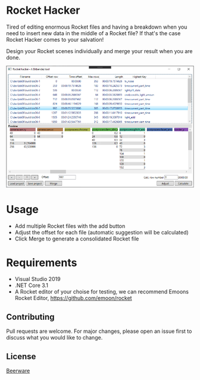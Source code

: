 # Rocket Hacker
Tired of editing enormous Rocket files and having a breakdown when you need to insert new data in the middle of a Rocket file?
If that's the case Rocket Hacker comes to your salvation!

Design your Rocket scenes individually and merge your result when you are done.

![](https://github.com/MikaelStalvik/RocketHacker/blob/master/screenshot.png)

# Usage
- Add multiple Rocket files with the add button 
- Adjust the offset for each file (automatic suggestion will be calculated)
- Click Merge to generate a consolidated Rocket file

# Requirements
- Visual Studio 2019
- .NET Core 3.1
- A Rocket editor of your choise for testing, we can recommend Emoons Rocket Editor, https://github.com/emoon/rocket

## Contributing
Pull requests are welcome. For major changes, please open an issue first to discuss what you would like to change.

## License
[Beerware](https://en.wikipedia.org/wiki/Beerware)
